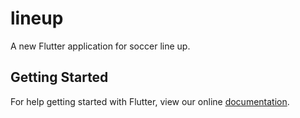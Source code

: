 # lineup

A new Flutter application for soccer line up.

## Getting Started

For help getting started with Flutter, view our online
[documentation](https://flutter.io/).